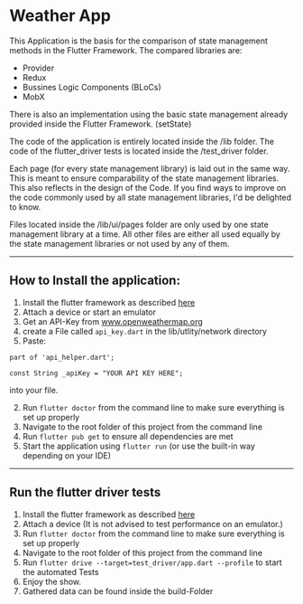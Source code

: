 # Weather App

This Application is the basis for the comparison of state management methods in the Flutter Framework.
The compared libraries are:
* Provider
* Redux
* Bussines Logic Components (BLoCs)
* MobX

There is also an implementation using the basic state management already provided inside the Flutter Framework. (setState)

The code of the application is entirely located inside the /lib folder.
The code of the flutter_driver tests is located inside the /test_driver folder.

Each page (for every state management library) is laid out in the same way. This is meant to ensure comparability of the state management libraries.
This also reflects in the design of the Code.
If you find ways to improve on the code commonly used by all state management libraries, I'd be delighted to know.

Files located inside the /lib/ui/pages folder are only used by one state management library at a time.
All other files are either all used equally by the state management libraries or not used by any of them.

---

## How to Install the application:
1. Install the flutter framework as described [here](https://flutter.dev/docs/get-started/install)
2. Attach a device or start an emulator
2. Get an API-Key from www.openweathermap.org
2. create a File called ```api_key.dart``` in the lib/utlity/network directory
2. Paste:
```
part of 'api_helper.dart';

const String _apiKey = "YOUR API KEY HERE";
```
into your file.

2. Run ```flutter doctor``` from the command line to make sure everything is set up properly
3. Navigate to the root folder of this project from the command line
3. Run ```flutter pub get``` to ensure all dependencies are met
3. Start the application using ```flutter run``` (or use the built-in way depending on your IDE)

---
## Run the flutter driver tests
1. Install the flutter framework as described [here](https://flutter.dev/docs/get-started/install)
2. Attach a device (It is not advised to test performance on an emulator.)
2. Run ```flutter doctor``` from the command line to make sure everything is set up properly
1. Navigate to the root folder of this project from the command line
2. Run ```flutter drive --target=test_driver/app.dart --profile``` to start the automated Tests
3. Enjoy the show. 
4. Gathered data can be found inside the build-Folder 
